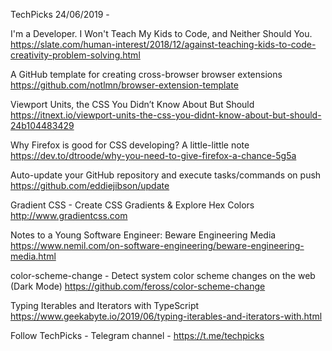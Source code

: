 TechPicks 24/06/2019 -

I'm a Developer. I Won't Teach My Kids to Code, and Neither Should You.
https://slate.com/human-interest/2018/12/against-teaching-kids-to-code-creativity-problem-solving.html

A GitHub template for creating cross-browser browser extensions
https://github.com/notlmn/browser-extension-template

Viewport Units, the CSS You Didn’t Know About But Should
https://itnext.io/viewport-units-the-css-you-didnt-know-about-but-should-24b104483429

Why Firefox is good for CSS developing? A little-little note
https://dev.to/dtroode/why-you-need-to-give-firefox-a-chance-5g5a

Auto-update your GitHub repository and execute tasks/commands on push
https://github.com/eddiejibson/update

Gradient CSS - Create CSS Gradients & Explore Hex Colors
http://www.gradientcss.com

Notes to a Young Software Engineer: Beware Engineering Media
https://www.nemil.com/on-software-engineering/beware-engineering-media.html

color-scheme-change - Detect system color scheme changes on the web (Dark Mode)
https://github.com/feross/color-scheme-change

Typing Iterables and Iterators with TypeScript
https://www.geekabyte.io/2019/06/typing-iterables-and-iterators-with.html

Follow TechPicks -
Telegram channel - https://t.me/techpicks